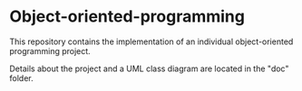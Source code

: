 # Object-oriented-programming

This repository contains the implementation of an individual object-oriented programming project.

Details about the project and a UML class diagram are located in the "doc" folder.
